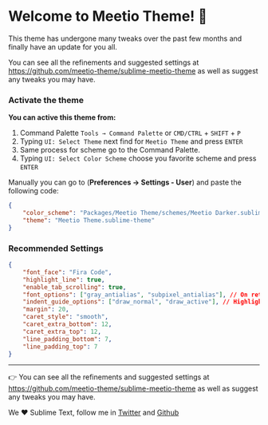 # Welcome to Meetio Theme! 🎉

This theme has undergone many tweaks over the past few months and finally have an update for you all.

You can see all the refinements and suggested settings at https://github.com/meetio-theme/sublime-meetio-theme
as well as suggest any tweaks you may have.

### Activate the theme

**You can active this theme from:**

1. Command Palette `Tools → Command Palette` or `CMD/CTRL` + `SHIFT` + `P`
2. Typing `UI: Select Theme` next find for `Meetio Theme` and press `ENTER`
3. Same process for scheme go to the Command Palette.
4. Typing `UI: Select Color Scheme` choose you favorite scheme and press `ENTER`

Manually you can go to (**Preferences → Settings - User**) and paste the following code:

```json
{
    "color_scheme": "Packages/Meetio Theme/schemes/Meetio Darker.sublime-color-scheme",
    "theme": "Meetio Theme.sublime-theme"
}
```

### Recommended Settings

```json
{
    "font_face": "Fira Code",
    "highlight_line": true,
    "enable_tab_scrolling": true,
    "font_options": ["gray_antialias", "subpixel_antialias"], // On retina Mac & Windows
    "indent_guide_options": ["draw_normal", "draw_active"], // Highlight active indent
    "margin": 20,
    "caret_style": "smooth",
    "caret_extra_bottom": 12,
    "caret_extra_top": 12,
    "line_padding_bottom": 7,
    "line_padding_top": 7
}
```

---

👉 You can see all the refinements and suggested settings at https://github.com/meetio-theme/sublime-meetio-theme
as well as suggest any tweaks you may have.

We ♥️ Sublime Text, follow me in [Twitter](https://twitter.com/mauroreisviera) and
[Github](https://github.com/mauroreisvieira/)
